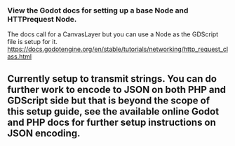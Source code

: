 ### View the Godot docs for setting up a base Node and HTTPrequest Node.
The docs call for a CanvasLayer but you can use a Node as the GDScript file is setup for it.
https://docs.godotengine.org/en/stable/tutorials/networking/http_request_class.html

## Currently setup to transmit strings. You can do further work to encode to JSON on both PHP and GDScript side but that is beyond the scope of this setup guide, see the available online Godot and PHP docs for further setup instructions on JSON encoding.
